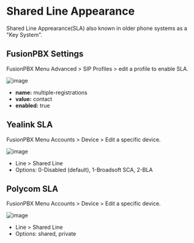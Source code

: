 # Shared Line Appearance

Shared Line Apprearance(SLA) also known in older phone systems as a
\"Key System\".

## FusionPBX Settings

FusionPBX Menu Advanced \> SIP Profiles \> edit a profile to enable SLA.

![image](../_static/images/additional_information/fusionpbx_multiple_reg_true.jpg)

-   **name:** multiple-registrations
-   **value:** contact
-   **enabled:** true

## Yealink SLA

FusionPBX Menu Accounts \> Device \> Edit a specific device.

![image](../_static/images/additional_information/fusionpbx_shared_line_yealink.jpg)

-   Line \> Shared Line
-   Options: 0-Disabled (default), 1-Broadsoft SCA, 2-BLA

## Polycom SLA

FusionPBX Menu Accounts \> Device \> Edit a specific device.

![image](../_static/images/additional_information/fusionpbx_polycom_shared_line.jpg)

-   Line \> Shared Line
-   Options: shared, private
